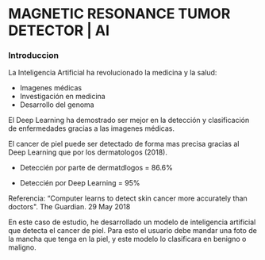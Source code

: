 # MAGNETIC RESONANCE TUMOR DETECTOR | AI

### Introduccion
La Inteligencia Artificial ha revolucionado la medicina y la salud:
- Imagenes médicas
- Investigación en medicina
- Desarrollo del genoma

El Deep Learning ha demostrado ser mejor en la detección y clasificación de enfermedades gracias a las imagenes médicas.

El cancer de piel puede ser detectado de forma mas precisa gracias al Deep Learning que por los dermatologos (2018).

- Deteccién por parte de dermatdlogos = 86.6%

- Deteccién por Deep Learning = 95%

Referencia: “Computer learns to detect skin cancer more accurately than doctors". The Guardian. 29 May 2018 

En este caso de estudio, he desarrollado un modelo de inteligencia artificial que detecta el cancer de piel. Para esto el usuario debe mandar una foto de la mancha que tenga en la piel, y este modelo lo clasificara en benigno o maligno.
